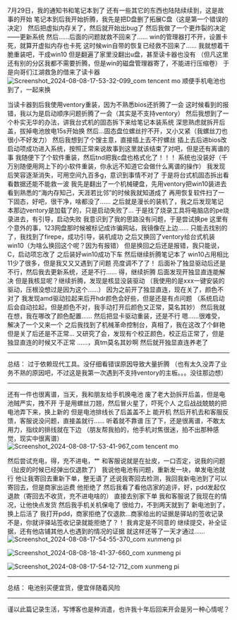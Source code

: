 7月29日，我的通知书和笔记本到了
还有一些其它的东西也陆陆续续到，这是故事的开始
笔记本到后我开始折腾，我先是把D盘删了拓展C盘（这是第一个错误的决定）
然后把虚拟内存关了，然后就开始出bug了
然后我做了一个更炸裂的决定——更新系统
然后……后面的问题就救不回来了……
win的管理器打不开，设置卡死，就算开虚拟内存也卡死
这时候win自带的恢复已经救不回来了……
我就想着干脆重装吧，干成win10
但是翻遍了家里没翻出u盘，甚至读卡器也没有
（但凡这里还有别的分区我都不需要折腾，但是win的磁盘管理器寄了，不能进行压缩卷）
于是向哥们江湖救急的借来了读卡器
![Screenshot_2024-08-08-17-53-32-099_com tencent mo](https://github.com/user-attachments/assets/62ac263c-7595-4171-bbcd-fe4d3a92fe51)
顺便手机电池也到了，一起来换

当读卡器到后我使用ventory重装，因为不熟悉bios还折腾了一会
这时候看到的报错，我以为是启动顺序问题折腾了一会（其实是不支持ventory）
然后我想到了一个朴实无华的办法，讲我台式机的固态拆下来给笔记本装系统
深思熟虑就拆开后盖，拔掉电池放电15s开始换
然后…固态盘位螺丝拧不开，又小又紧（我螺丝刀也很小不好发力）
然后我想到了个馊主意，直接插上去不拧螺丝
插上去后进bios改启动项成功进入系统，按照正常来说故事到这里就该结束了对吧，但是还有离谱的事
我随便下了个软件重装，然后tnd把我c盘也格式化了！！！
系统也没装好（千万别随便用网上下的小软件重装，你永远不知道它会做什么离谱的操作）
我发现后笑容逐渐消失，可用空间九百多g，意识到事情不对了
于是将台式机固态拆出看看数据还能不能救一波
我先是翻出了一个机械硬盘，先用ventory把win10装进去
看到熟悉的“海内存知己，天涯若比邻”的时候我就知道成了
再用恢复软件扫了一下固态，好吧，很干净，啥都没了……
之后就是漫长的装机了，我之后发现笔记本那边ventory是加载了的，只是启动失败了…
于是找了烧录工具将电脑店的pe烧录进去，有引导，启动失败
我意识到了我的思路没有问题，于是尝试换pe
这里有个意外的事，123网盘那时候被标记成诈骗网站，我镜像在上边……
只能去找别的了，我找到了firepe，成功引导，装机成功
之后又换回了ventory给台式机装win10（为啥么换回这个呢？因为有报错）
但是换回之后还是报错，我只能说，C，启动项忘改了
之后装好win10成功下车
然后继续折腾笔记本了
win10占用相比11少了很多，但是我又又又遇到了问题
亮度调不了了！
后面补了独显驱动后还是不行，然后我去更新系统，还是不行……
得，继续折腾
后面发现开独显直连能解决
但是我核显呢？继续折腾，发现是核显没装驱动
（我使用的是xxx一键安装的驱动，压根没想过是因为这个……）
因为之前开了独显直连，现在关了，颜色不对了
我发现amd驱动拉起来后开hdr颜色会好些，但是还是有点问题
（系统启动后会自动拉起，但是颜色不对，我手动打开后颜色又正常，莫名其妙）
然后我就在想，我在哪改了颜色配置……
然后把显卡驱动重装，还是不行
嗯……很难受，解决了一个又来一个
之后我找到了机械革命控制台，真相了，我在这改了个鲜艳
但是关了后还是不正常…
又研究了会，发现有个校正颜色，校正后正常了，但是独显直连的时候又不正常
……，真tm莫名其妙啊
然后就开独显直连养老了

---

总结：
过于依赖现代工具。没仔细看错误原因导致大量折腾
（也有太久没弄了业务不熟的原因吧，不过这是我第一次遇到不支持ventory的主板。。。没往那边想）

---

还有一件也很离谱，当天，我和朋友给手机换电池
废了老大劲拆开后盖，但是电池贼严实，拽不开
于是用螺丝刀翘，然后冒火星了，吓死个人
之后战战兢兢的把电池弄下来，换上新的
但是电池排线长了后盖盖不上
能开机
然后开机去和客服反馈，客服说没问题，直接盖就行……
听着就不靠谱
压了下，还是很离谱，不敢太用力，指纹的排线就在下边
（朋友帮我拍的，他手机对焦很迷，拍不出那种感觉，现实中很离谱）
![Screenshot_2024-08-08-17-53-41-967_com tencent mo](https://github.com/user-attachments/assets/fc13a046-afa7-415f-a612-5488429f3210)

然后尝试充电，得，充不进电，艹
和客服说就是在扯皮，一口否定，说我的问题
（扯皮的时候已经弹出仅退款了）
我说他电池有问题，重新发一块，单发电池就行
他让我寄回去重新下单，整无语了
还说我寄回去检测，我回我新电池到了可以寄回去，但是商家出运费
他拒绝了
然后我看了看他店家的追评，好，pdd发起仅退款（寄回去不收货，充不进电啥的）
直接去别家下单
我和客服说了我现在的情况，让他快点发货
然后我手机关机保电了
很给力，不到两天就到了
新电池到了，换上后活了
我打开pdd，商家拒绝了仅退款…商家给出的证据是驿站的签收记录
不是，你就评驿站签收记录就能拒绝了？！
我肯定是不同意的
继续提交，补全证据，还有他店铺其他人也遇到的情况的证据
就这样还等了一天才通过……
![Screenshot_2024-08-08-17-54-55-370_com xunmeng pi](https://github.com/user-attachments/assets/cebf56aa-54bc-4acf-b1e0-bf3dd0758416)

![Screenshot_2024-08-08-18-41-37-660_com xunmeng pi](https://github.com/user-attachments/assets/628dd684-b280-404c-9757-d1e845cffa49)

![Screenshot_2024-08-08-17-54-12-712_com xunmeng pi](https://github.com/user-attachments/assets/5aa49c5a-c10d-437f-a593-7f944abf2801)



---

总结：
电池别买便宜货，便宜伴随着风险

---

谨以此篇记录生活，写博客也是种消遣，也许我十年后回来开会是另一种心情呢？